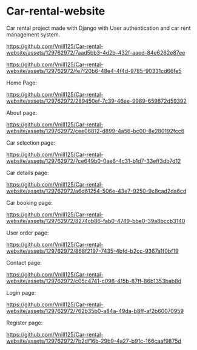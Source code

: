 # Car-rental-website
Car rental project made with Django with User authentication and car rent management system.


https://github.com/Vnill125/Car-rental-website/assets/129762972/7aad5bb3-4d2b-432f-aaed-84e6262e87ee



https://github.com/Vnill125/Car-rental-website/assets/129762972/fe7f20b6-48e4-4f4d-9785-90331cd66fe5









Home Page:

https://github.com/Vnill125/Car-rental-website/assets/129762972/289450ef-7c39-46ee-9989-659872d59392


About page:

https://github.com/Vnill125/Car-rental-website/assets/129762972/cee06812-d899-4a56-bc00-8e280192fcc6


Car selection page:

https://github.com/Vnill125/Car-rental-website/assets/129762972/7ce649b0-0ae6-4c31-b1d7-33eff3db7d12


Car details page:

https://github.com/Vnill125/Car-rental-website/assets/129762972/a6d61254-506e-43e7-9250-9c8cad2da6cd


 Car booking page:

https://github.com/Vnill125/Car-rental-website/assets/129762972/8274cb86-fab0-4749-bbe0-39a8bccb3140


User order page:

https://github.com/Vnill125/Car-rental-website/assets/129762972/868f2197-7435-4bfd-b2cc-9367a1f0bf19


Contact page:

https://github.com/Vnill125/Car-rental-website/assets/129762972/c05c4741-c098-415b-87ff-86b1353bab8d


Login page:

https://github.com/Vnill125/Car-rental-website/assets/129762972/762b35b0-a84a-49da-b8ff-af2b60070959


Register page:

https://github.com/Vnill125/Car-rental-website/assets/129762972/7b2df16b-29b9-4a27-b91c-166caaf9875d




